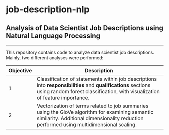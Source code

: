 # job-description-nlp
## Analysis of Data Scientist Job Descriptions using Natural Language Processing
***
This repository contains code to analyze data scientist job descriptions. Mainly, two different analyses were performed:

Objective | Description
--------- | -----------
1 |  Classification of statements within job descriptions into **responsibilities** and **qualifications** sections using random forest classification, with visualization of feature importance. 
2 |  Vectorization of terms related to job summaries using the GloVe algorithm for examining semantic similarity. Additional dimensionality reduction performed using multidimensional scaling.  
